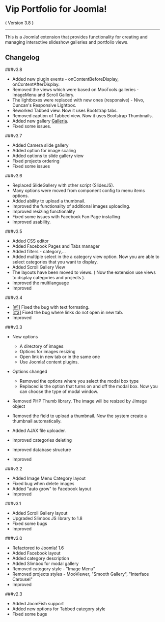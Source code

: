 Vip Portfolio for Joomla! 
==========================
( Version 3.8 )
- - - 

This is a Joomla! extension that provides functionality for creating and managing interactive slideshow galleries and portfolio views. 

Changelog
---------

###v3.8
* Added new plugin events - onContentBeforeDisplay, onContentAfterDisplay.
* Removed the views which were based on MooTools galleries - ImageMenu and Scroll Gallery.
* The lightboxes were replaced with new ones (responsive) - Nivo, Duncan's Responsive Lightbox.
* Reworked Tabbed view. Now it uses Bootstrap tabs.
* Removed caption of Tabbed view. Now it uses Bootstrap Thumbnails.
* Added new gallery [Galleria](http://galleria.io/).
* Fixed some issues.
    

###v3.7

* Added Camera slide gallery
* Added option for image scaling 
* Added options to slide gallery view
* Fixed projects ordering
* Fixed some issues

###v3.6

* Replaced SlideGallery with other script (SlidesJS).
* Many options were moved from component config to menu items options.
* Added ability to upload a thumbnail.
* Improved the functionality of additional images uploading.
* Improved resizing functionality
* Fixed some issues with Facebook Fan Page installing
* Improved usability.

###v3.5

* Added CSS editor
* Added Facebook Pages and Tabs manager
* Added filters - category,...
* Added multiple select in the a category view option. Now you are able to select categories that you want to display.
* Added Scroll Gallery View
* The layouts have been moved to views. ( Now the extension use views to display categories and projects ).
* Improved the multilanguage
* Improved

###v3.4

* [[#1]](https://github.com/ITPrism/VipPortfolio/issues/1 "Description html strip when submit") Fixed the bug with text formating.
* [[#3]](https://github.com/ITPrism/VipPortfolio/issues/3 "bug 'open link' new tab/same tab") Fixed the bug where links do not open in new tab.
* Improved

###v3.3

* New options
  - A directory of images
  - Options for images resizing
  - Open link in new tab or in the same one
  - Use Joomla! content plugins. 
  
* Options changed
  - Removed the options where you select the modal box type
  - Replaced is the option that turns on and off the modal box. Now you can choose the type of modal window.
  
* Removed PHP Thumb library. The image will be resized by JImage object
* Removed the field to upload a thumbnail. Now the system create a thumbnail automatically.
* Added AJAX file uploader. 
* Improved categories deleting
* Improved database structure
* Improved

###v3.2

* Added Image Menu Category layout
* Fixed bug when delete images
* Added "auto grow" to Facebook layout
* Improved

###v3.1

* Added Scroll Gallery layout
* Upgraded Slimbox JS library to 1.8
* Fixed some bugs
* Improved

###v3.0

* Refactored to Joomla! 1.6
* Added Facebook layout
* Added category description
* Added Slimbox for modal gallery
* Removed category style - "Image Menu"
* Removed projects styles - MooViewer, "Smooth Gallery", "Interface Carousel"
* Improved

###v2.3

* Added JoomFish support
* Added new options for Tabbed category style
* Fixed some bugs